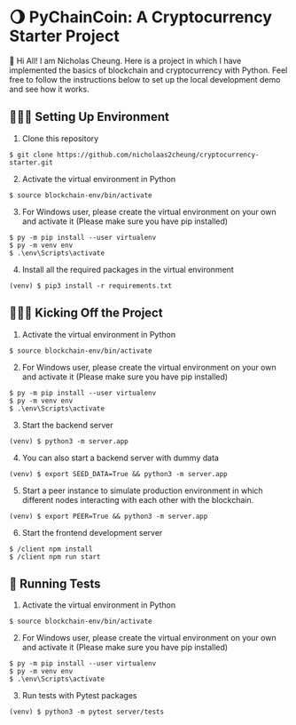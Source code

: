 # 🌖 PyChainCoin: A Cryptocurrency Starter Project

👋 Hi All! I am Nicholas Cheung. Here is a project in which I have implemented the basics of blockchain and cryptocurrency with Python. Feel free to follow the instructions below to set up the local development demo and see how it works.

## 👨🏻‍💻 Setting Up Environment
1. Clone this repository
```
$ git clone https://github.com/nicholaas2cheung/cryptocurrency-starter.git
```
2. Activate the virtual environment in Python
```
$ source blockchain-env/bin/activate
```

3. For Windows user, please create the virtual environment on your own and activate it (Please make sure you have pip installed)
```
$ py -m pip install --user virtualenv
$ py -m venv env
$ .\env\Scripts\activate
```

4. Install all the required packages in the virtual environment
```
(venv) $ pip3 install -r requirements.txt
```

## 🏌🏻‍♂️ Kicking Off the Project
1. Activate the virtual environment in Python
```
$ source blockchain-env/bin/activate
```

2. For Windows user, please create the virtual environment on your own and activate it (Please make sure you have pip installed)
```
$ py -m pip install --user virtualenv
$ py -m venv env
$ .\env\Scripts\activate
```
3. Start the backend server
```
(venv) $ python3 -m server.app
```

4. You can also start a backend server with dummy data
```
(venv) $ export SEED_DATA=True && python3 -m server.app
```

5. Start a peer instance to simulate production environment in which different nodes interacting with each other with the blockchain.
```
(venv) $ export PEER=True && python3 -m server.app
```

6. Start the frontend development server
```
$ /client npm install
$ /client npm run start
```

## 🧪 Running Tests

1. Activate the virtual environment in Python
```
$ source blockchain-env/bin/activate
```

2. For Windows user, please create the virtual environment on your own and activate it (Please make sure you have pip installed)
```
$ py -m pip install --user virtualenv
$ py -m venv env
$ .\env\Scripts\activate
```

3. Run tests with Pytest packages
```
(venv) $ python3 -m pytest server/tests
```
